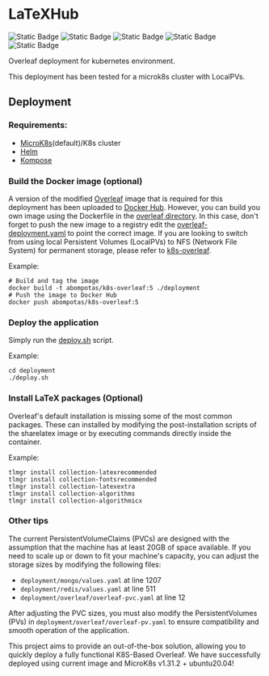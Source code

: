 # LaTeXHub
![Static Badge](https://img.shields.io/badge/Overleaf-green)
![Static Badge](https://img.shields.io/badge/Kubernetes-blue)
![Static Badge](https://img.shields.io/badge/MicroK8s-yellow)
![Static Badge](https://img.shields.io/badge/Helm-purple)
![Static Badge](https://img.shields.io/badge/Docker-blue)

Overleaf deployment for kubernetes environment. 

This deployment has been tested for a microk8s cluster with LocalPVs. 

## Deployment

### Requirements:

- [MicroK8s](https://microk8s.io)(default)/K8s cluster 
- [Helm](https://helm.sh)
- [Kompose](https://kompose.io)

### Build the Docker image (optional)

A version of the modified [Overleaf](https://github.com/overleaf/overleaf) image that is required for this deployment
has been uploaded to [Docker Hub](https://hub.docker.com/r/abompotas/overleaf).
However, you can build you own image using the Dockerfile in the [overleaf directory](/overleaf). 
In this case, don't forget to push the new image to a registry edit the 
[overleaf-deployment.yaml](/deployment/overleaf/overleaf-deployment.yaml) to point the correct image.
If you are looking to switch from using local Persistent Volumes (LocalPVs) to NFS (Network File System) for permanent storage, please refer to [k8s-overleaf](https://github.com/abompotas/k8s-overleaf).

Example:
```
# Build and tag the image
docker build -t abompotas/k8s-overleaf:5 ./deployment
# Push the image to Docker Hub
docker push abompotas/k8s-overleaf:5
```

### Deploy the application

Simply run the [deploy.sh](/deployment/deploy.sh) script. 

Example:
```
cd deployment
./deploy.sh
```

### Install LaTeX packages (Optional)

Overleaf's default installation is missing some of the most common packages. These can installed by modifying the 
post-installation scripts of the sharelatex image or by executing commands directly inside the container.

Example:
```
tlmgr install collection-latexrecommended
tlmgr install collection-fontsrecommended
tlmgr install collection-latexextra
tlmgr install collection-algorithms
tlmgr install collection-algorithmicx
```


### Other tips
The current PersistentVolumeClaims (PVCs) are designed with the assumption that the machine has at least 20GB of space available. If you need to scale up or down to fit your machine's capacity, you can adjust the storage sizes by modifying the following files:

- `deployment/mongo/values.yaml` at line 1207
- `deployment/redis/values.yaml` at line 511
- `deployment/overleaf/overleaf-pvc.yaml` at line 12

After adjusting the PVC sizes, you must also modify the PersistentVolumes (PVs) in `deployment/overleaf/overleaf-pv.yaml` to ensure compatibility and smooth operation of the application.

This project aims to provide an out-of-the-box solution, allowing you to quickly deploy a fully functional K8S-Based Overleaf. We have successfully deployed using current image and MicroK8s v1.31.2 + ubuntu20.04!
